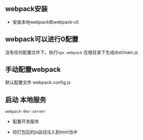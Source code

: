 ## webpack安装

- 安装本地webpack和webpack-cli

## webpack可以进行0配置

没有任何配置文件下，执行`npx webpack`
在根目录下生成dist/main.js

## 手动配置webpack

默认配置文件 webpack.config.js

## 启动 本地服务

`webpack-dev-server`

- 配置开发服务

- 将打包后的js自动注入到html当中